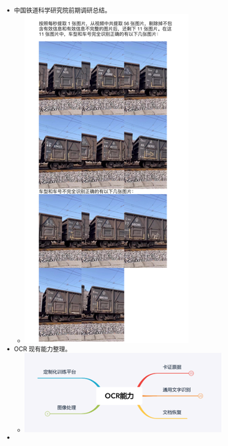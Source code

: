 - 中国铁道科学研究院前期调研总结。
	- ![image.png](../assets/image_1677053217567_0.png)
- OCR 现有能力整理。
	- ![image.png](../assets/image_1677053260142_0.png)
-